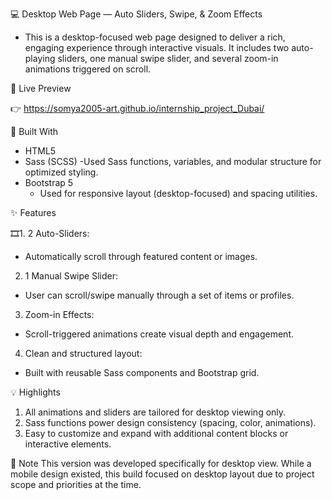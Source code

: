 💻 Desktop Web Page — Auto Sliders, Swipe, & Zoom Effects
- This is a desktop-focused web page designed to deliver a rich, engaging experience through interactive visuals. It includes two auto-playing sliders, one manual swipe slider, and several zoom-in animations triggered on scroll.

🔗 Live Preview

👉 https://somya2005-art.github.io/internship_project_Dubai/

🧰 Built With
- HTML5
- Sass (SCSS)
    -Used Sass functions, variables, and modular structure for optimized styling.
- Bootstrap 5
  - Used for responsive layout (desktop-focused) and spacing utilities.

✨ Features

🎞1.  2 Auto-Sliders:
  - Automatically scroll through featured content or images.

2. 1 Manual Swipe Slider:
  - User can scroll/swipe manually through a set of items or profiles.

3.  Zoom-in Effects:
  - Scroll-triggered animations create visual depth and engagement.

4. Clean and structured layout:
  - Built with reusable Sass components and Bootstrap grid.

💡 Highlights
1. All animations and sliders are tailored for desktop viewing only.
2. Sass functions power design consistency (spacing, color, animations).
3. Easy to customize and expand with additional content blocks or interactive elements.
   

📝 Note
This version was developed specifically for desktop view. While a mobile design existed, this build focused on desktop layout due to project scope and priorities at the time.
